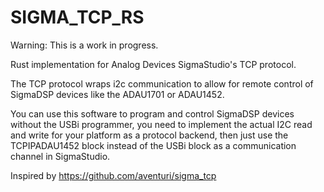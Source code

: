 # SIGMA_TCP_RS

Warning: This is a work in progress.

Rust implementation for Analog Devices SigmaStudio's TCP protocol.

The TCP protocol wraps i2c communication to allow for remote control of SigmaDSP devices like the ADAU1701 or ADAU1452.

You can use this software to program and control SigmaDSP devices without the USBi programmer, you need to implement the actual I2C read and write for your platform as a protocol backend, then just use the TCPIPADAU1452 block instead of the USBi block as a communication channel in SigmaStudio.

Inspired by https://github.com/aventuri/sigma_tcp